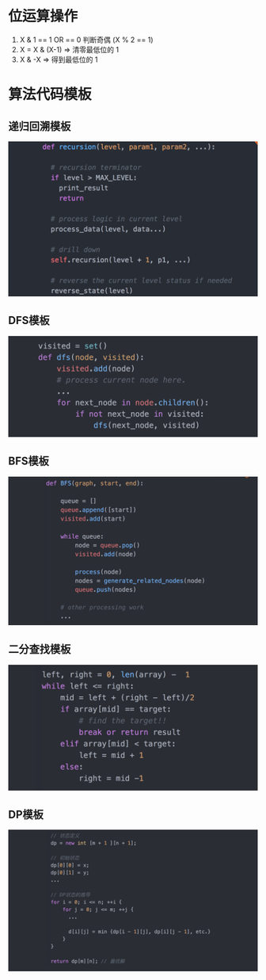 # 位运算操作

1. X & 1 == 1 OR == 0 判断奇偶 (X % 2 == 1) 
2. X = X & (X-1) => 清零最低位的 1
3. X & -X => 得到最低位的 1

# 算法代码模板

## 递归回溯模板

![](递归回溯模板.png)

## DFS模板

![](dfs模板.png)

## BFS模板
![](bfs模板.png)

## 二分查找模板

![](二分查找模板.png)

## DP模板

![](dp模板.png)